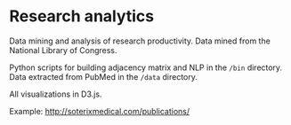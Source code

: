 # Research analytics
Data mining and analysis of research productivity. Data mined from the National Library of Congress.

Python scripts for building adjacency matrix and NLP in the `/bin` directory. Data extracted from PubMed in the `/data` directory.

All visualizations in D3.js.

Example: http://soterixmedical.com/publications/
